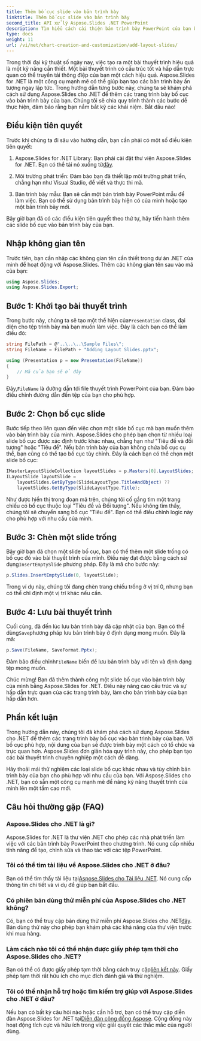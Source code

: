 ```yaml
---
title: Thêm bố cục slide vào bản trình bày
linktitle: Thêm bố cục slide vào bản trình bày
second_title: API xử lý Aspose.Slides .NET PowerPoint
description: Tìm hiểu cách cải thiện bản trình bày PowerPoint của bạn bằng Aspose.Slides for .NET. Thêm các slide bố cục để tạo cảm giác chuyên nghiệp.
type: docs
weight: 11
url: /vi/net/chart-creation-and-customization/add-layout-slides/
---
```


Trong thời đại kỹ thuật số ngày nay, việc tạo ra một bài thuyết trình hiệu quả là một kỹ năng cần thiết. Một bài thuyết trình có cấu trúc tốt và hấp dẫn trực quan có thể truyền tải thông điệp của bạn một cách hiệu quả. Aspose.Slides for .NET là một công cụ mạnh mẽ có thể giúp bạn tạo các bản trình bày ấn tượng ngay lập tức. Trong hướng dẫn từng bước này, chúng ta sẽ khám phá cách sử dụng Aspose.Slides cho .NET để thêm các trang trình bày bố cục vào bản trình bày của bạn. Chúng tôi sẽ chia quy trình thành các bước dễ thực hiện, đảm bảo rằng bạn nắm bắt kỹ các khái niệm. Bắt đầu nào!

## Điều kiện tiên quyết

Trước khi chúng ta đi sâu vào hướng dẫn, bạn cần phải có một số điều kiện tiên quyết:

1.  Aspose.Slides for .NET Library: Bạn phải cài đặt thư viện Aspose.Slides for .NET. Bạn có thể tải nó xuống từ[đây](https://releases.aspose.com/slides/net/).

2. Môi trường phát triển: Đảm bảo bạn đã thiết lập môi trường phát triển, chẳng hạn như Visual Studio, để viết và thực thi mã.

3. Bản trình bày mẫu: Bạn sẽ cần một bản trình bày PowerPoint mẫu để làm việc. Bạn có thể sử dụng bản trình bày hiện có của mình hoặc tạo một bản trình bày mới.

Bây giờ bạn đã có các điều kiện tiên quyết theo thứ tự, hãy tiến hành thêm các slide bố cục vào bản trình bày của bạn.

## Nhập không gian tên

Trước tiên, bạn cần nhập các không gian tên cần thiết trong dự án .NET của mình để hoạt động với Aspose.Slides. Thêm các không gian tên sau vào mã của bạn:

```csharp
using Aspose.Slides;
using Aspose.Slides.Export;
```

## Bước 1: Khởi tạo bài thuyết trình

 Trong bước này, chúng ta sẽ tạo một thể hiện của`Presentation` class, đại diện cho tệp trình bày mà bạn muốn làm việc. Đây là cách bạn có thể làm điều đó:

```csharp
string FilePath = @"..\..\..\Sample Files\";
string FileName = FilePath + "Adding Layout Slides.pptx";

using (Presentation p = new Presentation(FileName))
{
    // Mã của bạn sẽ ở đây
}
```

 Đây,`FileName` là đường dẫn tới file thuyết trình PowerPoint của bạn. Đảm bảo điều chỉnh đường dẫn đến tệp của bạn cho phù hợp.

## Bước 2: Chọn bố cục slide

Bước tiếp theo liên quan đến việc chọn một slide bố cục mà bạn muốn thêm vào bản trình bày của mình. Aspose.Slides cho phép bạn chọn từ nhiều loại slide bố cục được xác định trước khác nhau, chẳng hạn như "Tiêu đề và đối tượng" hoặc "Tiêu đề". Nếu bản trình bày của bạn không chứa bố cục cụ thể, bạn cũng có thể tạo bố cục tùy chỉnh. Đây là cách bạn có thể chọn một slide bố cục:

```csharp
IMasterLayoutSlideCollection layoutSlides = p.Masters[0].LayoutSlides;
ILayoutSlide layoutSlide =
    layoutSlides.GetByType(SlideLayoutType.TitleAndObject) ??
    layoutSlides.GetByType(SlideLayoutType.Title);
```

Như được hiển thị trong đoạn mã trên, chúng tôi cố gắng tìm một trang chiếu có bố cục thuộc loại "Tiêu đề và Đối tượng". Nếu không tìm thấy, chúng tôi sẽ chuyển sang bố cục "Tiêu đề". Bạn có thể điều chỉnh logic này cho phù hợp với nhu cầu của mình.

## Bước 3: Chèn một slide trống

 Bây giờ bạn đã chọn một slide bố cục, bạn có thể thêm một slide trống có bố cục đó vào bài thuyết trình của mình. Điều này đạt được bằng cách sử dụng`InsertEmptySlide` phương pháp. Đây là mã cho bước này:

```csharp
p.Slides.InsertEmptySlide(0, layoutSlide);
```

Trong ví dụ này, chúng tôi đang chèn trang chiếu trống ở vị trí 0, nhưng bạn có thể chỉ định một vị trí khác nếu cần.

## Bước 4: Lưu bài thuyết trình

 Cuối cùng, đã đến lúc lưu bản trình bày đã cập nhật của bạn. Bạn có thể dùng`Save`phương pháp lưu bản trình bày ở định dạng mong muốn. Đây là mã:

```csharp
p.Save(FileName, SaveFormat.Pptx);
```

 Đảm bảo điều chỉnh`FileName` biến để lưu bản trình bày với tên và định dạng tệp mong muốn.

Chúc mừng! Bạn đã thêm thành công một slide bố cục vào bản trình bày của mình bằng Aspose.Slides for .NET. Điều này nâng cao cấu trúc và sự hấp dẫn trực quan của các trang trình bày, làm cho bản trình bày của bạn hấp dẫn hơn.

## Phần kết luận

Trong hướng dẫn này, chúng tôi đã khám phá cách sử dụng Aspose.Slides cho .NET để thêm các trang trình bày bố cục vào bản trình bày của bạn. Với bố cục phù hợp, nội dung của bạn sẽ được trình bày một cách có tổ chức và trực quan hơn. Aspose.Slides đơn giản hóa quy trình này, cho phép bạn tạo các bài thuyết trình chuyên nghiệp một cách dễ dàng.

Hãy thoải mái thử nghiệm các loại slide bố cục khác nhau và tùy chỉnh bản trình bày của bạn cho phù hợp với nhu cầu của bạn. Với Aspose.Slides cho .NET, bạn có sẵn một công cụ mạnh mẽ để nâng kỹ năng thuyết trình của mình lên một tầm cao mới.

## Câu hỏi thường gặp (FAQ)

### Aspose.Slides cho .NET là gì?
Aspose.Slides for .NET là thư viện .NET cho phép các nhà phát triển làm việc với các bản trình bày PowerPoint theo chương trình. Nó cung cấp nhiều tính năng để tạo, chỉnh sửa và thao tác với các tệp PowerPoint.

### Tôi có thể tìm tài liệu về Aspose.Slides cho .NET ở đâu?
 Bạn có thể tìm thấy tài liệu tại[Aspose.Slides cho Tài liệu .NET](https://reference.aspose.com/slides/net/). Nó cung cấp thông tin chi tiết và ví dụ để giúp bạn bắt đầu.

### Có phiên bản dùng thử miễn phí của Aspose.Slides cho .NET không?
 Có, bạn có thể truy cập bản dùng thử miễn phí Aspose.Slides cho .NET[đây](https://releases.aspose.com/). Bản dùng thử này cho phép bạn khám phá các khả năng của thư viện trước khi mua hàng.

### Làm cách nào tôi có thể nhận được giấy phép tạm thời cho Aspose.Slides cho .NET?
 Bạn có thể có được giấy phép tạm thời bằng cách truy cập[liên kết này](https://purchase.aspose.com/temporary-license/). Giấy phép tạm thời rất hữu ích cho mục đích đánh giá và thử nghiệm.

### Tôi có thể nhận hỗ trợ hoặc tìm kiếm trợ giúp với Aspose.Slides cho .NET ở đâu?
 Nếu bạn có bất kỳ câu hỏi nào hoặc cần hỗ trợ, bạn có thể truy cập diễn đàn Aspose.Slides for .NET tại[Diễn đàn cộng đồng Aspose](https://forum.aspose.com/). Cộng đồng này hoạt động tích cực và hữu ích trong việc giải quyết các thắc mắc của người dùng.